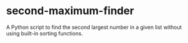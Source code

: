 # second-maximum-finder
A Python script to find the second largest number in a given list without using built-in sorting functions.
